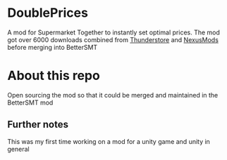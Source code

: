 # DoublePrices
A mod for Supermarket Together to instantly set optimal prices.
The mod got over 6000 downloads combined from [Thunderstore](https://thunderstore.io/c/supermarket-together/p/Moudiz/Double_Market_Price/) and [NexusMods](https://www.nexusmods.com/supermarkettogether/mods/1) before merging into BetterSMT

# About this repo
Open sourcing the mod so that it could be merged and maintained in the BetterSMT mod

## Further notes
This was my first time working on a mod for a unity game and unity in general
